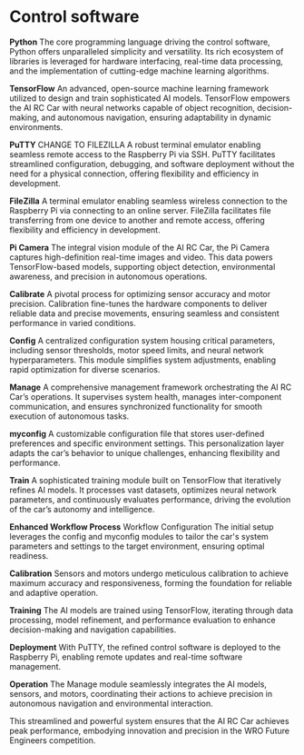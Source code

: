 Control software
====
**Python**
The core programming language driving the control software, Python offers unparalleled simplicity and versatility. Its rich ecosystem of libraries is leveraged for hardware interfacing, real-time data processing, and the implementation of cutting-edge machine learning algorithms.

**TensorFlow**
An advanced, open-source machine learning framework utilized to design and train sophisticated AI models. TensorFlow empowers the AI RC Car with neural networks capable of object recognition, decision-making, and autonomous navigation, ensuring adaptability in dynamic environments.

**PuTTY**   CHANGE TO FILEZILLA
A robust terminal emulator enabling seamless remote access to the Raspberry Pi via SSH. PuTTY facilitates streamlined configuration, debugging, and software deployment without the need for a physical connection, offering flexibility and efficiency in development.

**FileZilla**
A terminal emulator enabling seamless wireless connection to the Raspberry Pi via connecting to an online server. FileZilla facilitates file transferring from one device to another and remote access, offering flexibility and efficiency in development. 

**Pi Camera**
The integral vision module of the AI RC Car, the Pi Camera captures high-definition real-time images and video. This data powers TensorFlow-based models, supporting object detection, environmental awareness, and precision in autonomous operations.

**Calibrate**
A pivotal process for optimizing sensor accuracy and motor precision. Calibration fine-tunes the hardware components to deliver reliable data and precise movements, ensuring seamless and consistent performance in varied conditions.

**Config**
A centralized configuration system housing critical parameters, including sensor thresholds, motor speed limits, and neural network hyperparameters. This module simplifies system adjustments, enabling rapid optimization for diverse scenarios.

**Manage**
A comprehensive management framework orchestrating the AI RC Car’s operations. It supervises system health, manages inter-component communication, and ensures synchronized functionality for smooth execution of autonomous tasks.

**myconfig**
A customizable configuration file that stores user-defined preferences and specific environment settings. This personalization layer adapts the car’s behavior to unique challenges, enhancing flexibility and performance.

**Train**
A sophisticated training module built on TensorFlow that iteratively refines AI models. It processes vast datasets, optimizes neural network parameters, and continuously evaluates performance, driving the evolution of the car’s autonomy and intelligence.

**Enhanced Workflow Process**
Workflow Configuration
The initial setup leverages the config and myconfig modules to tailor the car's system parameters and settings to the target environment, ensuring optimal readiness.

**Calibration**
Sensors and motors undergo meticulous calibration to achieve maximum accuracy and responsiveness, forming the foundation for reliable and adaptive operation.

**Training**
The AI models are trained using TensorFlow, iterating through data processing, model refinement, and performance evaluation to enhance decision-making and navigation capabilities.

**Deployment**
With PuTTY, the refined control software is deployed to the Raspberry Pi, enabling remote updates and real-time software management.

**Operation**
The Manage module seamlessly integrates the AI models, sensors, and motors, coordinating their actions to achieve precision in autonomous navigation and environmental interaction.

This streamlined and powerful system ensures that the AI RC Car achieves peak performance, embodying innovation and precision in the WRO Future Engineers competition.






